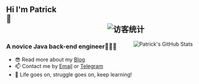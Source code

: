 ## Hi I'm Patrick 👋&emsp;&emsp;&emsp;&emsp;&emsp;&emsp;&emsp;&emsp;&emsp;&emsp;&emsp;&emsp;&emsp;&emsp;&emsp;&emsp;&emsp;&emsp;&emsp;&emsp;&emsp;&emsp;&emsp;&emsp;&emsp;&emsp;&emsp;&emsp;&emsp;&emsp;&emsp;&emsp;&emsp;&emsp;&emsp;&emsp;<img src="https://visitor-badge.glitch.me/badge?page_id=patrick12138" alt="访客统计" />

<img style="max-width: 450px" align="right" src="https://github-readme-stats.vercel.app/api?username=patrick12138&show_icons=true&theme=buefy&include_all_commits=true&hide=contribs,issues" alt="Patrick's GitHub Stats"/>

### A novice Java back-end engineer👨🏻‍💻 

- 😎 Read more about my [Blog](https://patrick12138.notion.site/patrick12138/Patrick-s-Blogs-4028349bc14c4c5ea98e05db2dd85980)
- 📫 Contact me by [Email](mailto:xuanweihao@foxmail.com) or [Telegram](https://t.me/Patrick12138)
- 💪 Life goes on, struggle goes on, keep learning!   
